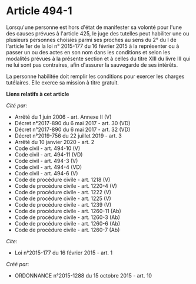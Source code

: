 # Article 494-1

Lorsqu'une personne est hors d'état de manifester sa volonté pour l'une des causes prévues à l'article 425, le juge des
tutelles peut habiliter une ou plusieurs personnes choisies parmi ses proches au sens du 2° du I de l'article 1er de la loi
n° 2015-177 du 16 février 2015 à la représenter ou à passer un ou des actes en son nom dans les conditions et selon les
modalités prévues à la présente section et à celles du titre XIII du livre III qui ne lui sont pas contraires, afin d'assurer
la sauvegarde de ses intérêts.

La personne habilitée doit remplir les conditions pour exercer les charges tutélaires. Elle exerce sa mission à titre
gratuit.

**Liens relatifs à cet article**

_Cité par_:

  - Arrêté du 1 juin 2006 - art. Annexe II (V)
  - Décret n°2017-890 du 6 mai 2017 - art. 30 (VD)
  - Décret n°2017-890 du 6 mai 2017 - art. 32 (VD)
  - Décret n°2019-756 du 22 juillet 2019 - art. 3
  - Arrêté du 10 janvier 2020 - art. 2
  - Code civil - art. 494-10 (V)
  - Code civil - art. 494-11 (VD)
  - Code civil - art. 494-3 (V)
  - Code civil - art. 494-4 (VD)
  - Code civil - art. 494-6 (V)
  - Code de procédure civile - art. 1218 (V)
  - Code de procédure civile - art. 1220-4 (V)
  - Code de procédure civile - art. 1222 (V)
  - Code de procédure civile - art. 1225 (V)
  - Code de procédure civile - art. 1239 (V)
  - Code de procédure civile - art. 1260-11 (Ab)
  - Code de procédure civile - art. 1260-3 (Ab)
  - Code de procédure civile - art. 1260-6 (Ab)
  - Code de procédure civile - art. 1260-7 (Ab)

_Cite_:

  - Loi n°2015-177 du 16 février 2015 - art. 1

_Créé par_:

  - ORDONNANCE n°2015-1288 du 15 octobre 2015 - art. 10
